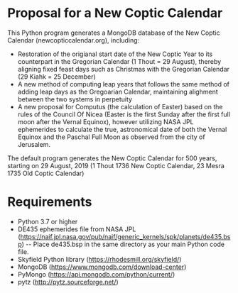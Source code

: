 # Proposal for a New Coptic Calendar
This Python program generates a MongoDB database of the New Coptic Calendar (newcopticcalendar.org), including:
- Restoration of the origianal start date of the New Coptic Year to its counterpart in the Gregorian Calendar (1 Thout = 29 August), thereby aligning fixed feast days such as Christmas with the Gregorian Calendar (29 Kiahk = 25 December)
- A new method of computing leap years that follows the same method of adding leap days as the Gregoarian Calendar, maintaining alighment between the two systems in perpetuity
- A new proposal for Computus (the calculation of Easter) based on the rules of the Council Of Nicea (Easter is the first Sunday after the first full moon after the Vernal Equinox), however utilizing NASA JPL ephemerides to calculate the true, astronomical date of both the Vernal Equinox and the Paschal Full Moon as observed from the city of Jerusalem. 


The default program generates the New Coptic Calendar for 500 years, starting on 29 August, 2019 (1 Thout 1736 New Coptic Calendar, 23 Mesra 1735 Old Coptic Calendar)

# Requirements
- Python 3.7 or higher
- DE435 ephemerides file from NASA JPL (https://naif.jpl.nasa.gov/pub/naif/generic_kernels/spk/planets/de435.bsp)
-- Place de435.bsp in the same directory as your main Python code file.
- Skyfield Python library (https://rhodesmill.org/skyfield/)
- MongoDB (https://www.mongodb.com/download-center)
- PyMongo (https://api.mongodb.com/python/current/)
- pytz (http://pytz.sourceforge.net/)
